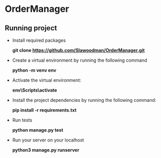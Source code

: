 # OrderManager

## Running project
* Install required packages

  **git clone https://github.com/Slawoodman/OrderManager.git**
  
* Create a virtual environment by running the following command

  **python -m venv env**
  
* Activate the virtual environment:

  **env\Scripts\activate**
  
* Install the project dependencies by running the following command:

  **pip install -r requirements.txt**
  
* Run tests

  **python manage.py test**
  
* Run your server on your localhost

  **python3 manage.py runserver**


